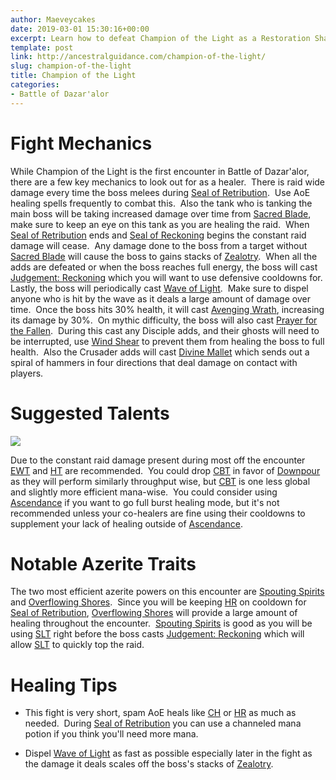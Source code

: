 ```yaml
---
author: Maeveycakes
date: 2019-03-01 15:30:16+00:00
excerpt: Learn how to defeat Champion of the Light as a Restoration Shaman.
template: post
link: http://ancestralguidance.com/champion-of-the-light/
slug: champion-of-the-light
title: Champion of the Light
categories:
- Battle of Dazar'alor
---
```


# Fight Mechanics


While Champion of the Light is the first encounter in Battle of Dazar'alor, there are a few key mechanics to look out for as a healer.  There is raid wide damage every time the boss melees during [Seal of Retribution](https://ptr.wowhead.com/spell=284469/seal-of-retribution).  Use AoE healing spells frequently to combat this.  Also the tank who is tanking the main boss will be taking increased damage over time from [Sacred Blade](https://ptr.wowhead.com/spell=283572/sacred-blade), make sure to keep an eye on this tank as you are healing the raid.  When [Seal of Retribution](https://ptr.wowhead.com/spell=284469/seal-of-retribution) ends and [Seal of Reckoning](https://ptr.wowhead.com/spell=284436/seal-of-reckoning) begins the constant raid damage will cease.  Any damage done to the boss from a target without [Sacred Blade](https://ptr.wowhead.com/spell=283572/sacred-blade) will cause the boss to gains stacks of [Zealotry](https://ptr.wowhead.com/spell=284459/zealotry).  When all the adds are defeated or when the boss reaches full energy, the boss will cast [Judgement: Reckoning](https://ptr.wowhead.com/spell=284474/judgment-reckoning) which you will want to use defensive cooldowns for.  Lastly, the boss will periodically cast [Wave of Light](https://ptr.wowhead.com/spell=283587/wave-of-light).  Make sure to dispel anyone who is hit by the wave as it deals a large amount of damage over time.  Once the boss hits 30% health, it will cast [Avenging Wrath](https://ptr.wowhead.com/spell=282113/avenging-wrath), increasing its damage by 30%.  On mythic difficulty, the boss will also cast [Prayer for the Fallen](https://ptr.wowhead.com/spell=287469/prayer-for-the-fallen).  During this cast any Disciple adds, and their ghosts will need to be interrupted, use [Wind Shear](https://www.wowhead.com/spell=57994/wind-shear) to prevent them from healing the boss to full health.  Also the Crusader adds will cast [Divine Mallet](https://ptr.wowhead.com/spell=287439/divine-mallet) which sends out a spiral of hammers in four directions that deal damage on contact with players.


# Suggested Talents


![](http://ancestralguidance.com/wp-content/uploads/2019/02/Champion.png)

Due to the constant raid damage present during most off the encounter [EWT](https://www.wowhead.com/spell=198838/earthen-wall-totem) and [HT](https://www.wowhead.com/spell=157154/high-tide) are recommended.  You could drop [CBT](https://www.wowhead.com/spell=157153/cloudburst-totem) in favor of [Downpour](https://www.wowhead.com/spell=207778/downpour) as they will perform similarly throughput wise, but [CBT](https://www.wowhead.com/spell=157153/cloudburst-totem) is one less global and slightly more efficient mana-wise.  You could consider using [Ascendance](https://www.wowhead.com/spell=114052/ascendance) if you want to go full burst healing mode, but it's not recommended unless your co-healers are fine using their cooldowns to supplement your lack of healing outside of [Ascendance](https://www.wowhead.com/spell=114052/ascendance).


# Notable Azerite Traits


The two most efficient azerite powers on this encounter are [Spouting Spirits](https://www.wowhead.com/spell=279504/spouting-spirits) and [Overflowing Shores](https://www.wowhead.com/spell=278095/overflowing-shores).  Since you will be keeping [HR](https://www.wowhead.com/spell=73920/healing-rain) on cooldown for [Seal of Retribution](https://ptr.wowhead.com/spell=284469/seal-of-retribution), [Overflowing Shores](https://www.wowhead.com/spell=278095/overflowing-shores) will provide a large amount of healing throughout the encounter.  [Spouting Spirits](https://www.wowhead.com/spell=279504/spouting-spirits) is good as you will be using [SLT](https://www.wowhead.com/spell=98008/spirit-link-totem) right before the boss casts [Judgement: Reckoning](https://ptr.wowhead.com/spell=284474/judgment-reckoning) which will allow [SLT](https://www.wowhead.com/spell=98008/spirit-link-totem) to quickly top the raid.


# Healing Tips





 	
  * This fight is very short, spam AoE heals like [CH](https://www.wowhead.com/spell=1064/chain-heal) or [HR](https://www.wowhead.com/spell=73920/healing-rain) as much as needed.  During [Seal of Retribution](https://ptr.wowhead.com/spell=284469/seal-of-retribution) you can use a channeled mana potion if you think you'll need more mana.

 	
  * Dispel [Wave of Light](https://ptr.wowhead.com/spell=283587/wave-of-light) as fast as possible especially later in the fight as the damage it deals scales off the boss's stacks of [Zealotry](https://ptr.wowhead.com/spell=284459/zealotry).



